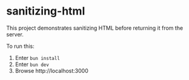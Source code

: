 # sanitizing-html

This project demonstrates sanitizing HTML before returning it from the server.

To run this:

1. Enter `bun install`
1. Enter `bun dev`
1. Browse http://localhost:3000
